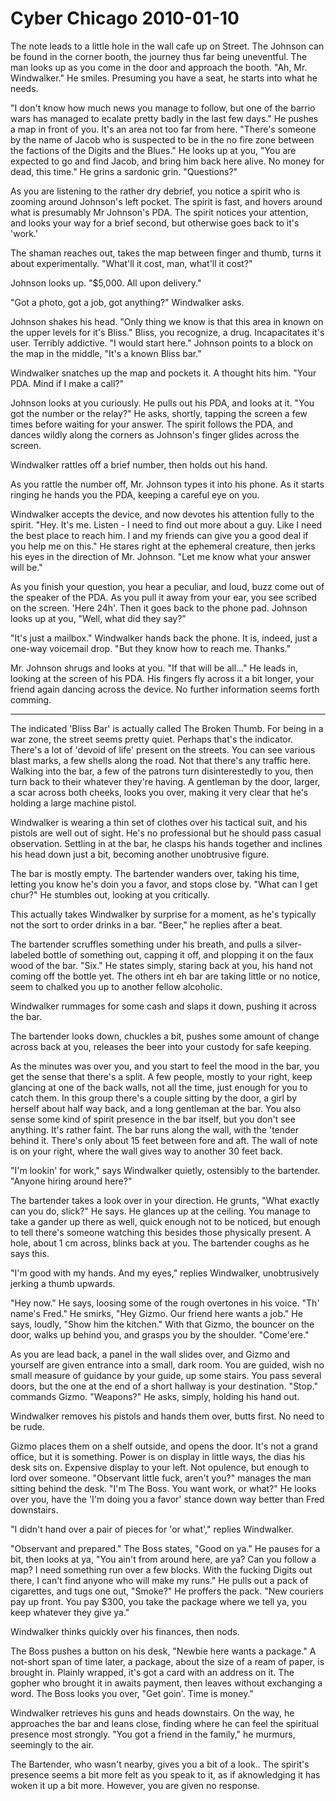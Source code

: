 <!-- TITLE: Cyber Chicago 2010-01-10 -->
<!-- SUBTITLE: A game log for Cyber Chicago -->

# Cyber Chicago 2010-01-10

The note leads to a little hole in the wall cafe up on Street. The Johnson can be found in the corner booth, the journey thus far being uneventful. The man looks up as you come in the door and approach the booth. "Ah, Mr. Windwalker." He smiles. Presuming you have a seat, he starts into what he needs.

"I don't know how much news you manage to follow, but one of the barrio wars has managed to ecalate pretty badly in the last few days." He pushes a map in front of you. It's an area not too far from here. "There's someone by the name of Jacob who is suspected to be in the no fire zone between the factions of the Digits and the Blues." He looks up at you, "You are expected to go and find Jacob, and bring him back here alive. No money for dead, this time." He grins a sardonic grin. "Questions?"

As you are listening to the rather dry debrief, you notice a spirit who is zooming around Johnson's left pocket. The spirit is fast, and hovers around what is presumably Mr Johnson's PDA. The spirit notices your attention, and looks your way for a brief second, but otherwise goes back to it's 'work.'

The shaman reaches out, takes the map between finger and thumb, turns it about experimentally. "What'll it cost, man, what'll it cost?"

Johnson looks up. "$5,000. All upon delivery."

"Got a photo, got a job, got anything?" Windwalker asks.

Johnson shakes his head. "Only thing we know is that this area in known on the upper levels for it's Bliss." Bliss, you recognize, a drug. Incapacitates it's user. Terribly addictive. "I would start here." Johnson points to a block on the map in the middle, "It's a known Bliss bar."

Windwalker snatches up the map and pockets it. A thought hits him. "Your PDA. Mind if I make a call?"

Johnson looks at you curiously. He pulls out his PDA, and looks at it. "You got the number or the relay?" He asks, shortly, tapping the screen a few times before waiting for your answer. The spirit follows the PDA, and dances wildly along the corners as Johnson's finger glides across the screen.

Windwalker rattles off a brief number, then holds out his hand.

As you rattle the number off, Mr. Johnson types it into his phone. As it starts ringing he hands you the PDA, keeping a careful eye on you.

Windwalker accepts the device, and now devotes his attention fully to the spirit. "Hey. It's me. Listen - I need to find out more about a guy. Like I need the best place to reach him. I and my friends can give you a good deal if you help me on this." He stares right at the ephemeral creature, then jerks his eyes in the direction of Mr. Johnson. "Let me know what your answer will be."

As you finish your question, you hear a peculiar, and loud, buzz come out of the speaker of the PDA. As you pull it away from your ear, you see scribed on the screen. 'Here 24h'. Then it goes back to the phone pad. Johnson looks up at you, "Well, what did they say?"

"It's just a mailbox." Windwalker hands back the phone. It is, indeed, just a one-way voicemail drop. "But they know how to reach me. Thanks."

Mr. Johnson shrugs and looks at you. "If that will be all..." He leads in, looking at the screen of his PDA. His fingers fly across it a bit longer, your friend again dancing across the device. No further information seems forth comming.

---

The indicated 'Bliss Bar' is actually called The Broken Thumb. For being in a war zone, the street seems pretty quiet. Perhaps that's the indicator. There's a lot of 'devoid of life' present on the streets. You can see various blast marks, a few shells along the road. Not that there's any traffic here. Walking into the bar, a few of the patrons turn disinterestedly to you, then turn back to their whatever they're having. A gentleman by the door, larger, a scar across both cheeks, looks you over, making it very clear that he's holding a large machine pistol.

Windwalker is wearing a thin set of clothes over his tactical suit, and his pistols are well out of sight. He's no professional but he should pass casual observation. Settling in at the bar, he clasps his hands together and inclines his head down just a bit, becoming another unobtrusive figure.

The bar is mostly empty. The bartender wanders over, taking his time, letting you know he's doin you a favor, and stops close by. "What can I get chur?" He stumbles out, looking at you critically.

This actually takes Windwalker by surprise for a moment, as he's typically not the sort to order drinks in a bar. "Beer," he replies after a beat.

The bartender scruffles something under his breath, and pulls a silver-labeled bottle of something out, capping it off, and plopping it on the faux wood of the bar. "Six." He states simply, staring back at you, his hand not coming off the bottle yet. The others int eh bar are taking little or no notice, seem to chalked you up to another fellow alcoholic.

Windwalker rummages for some cash and slaps it down, pushing it across the bar.

The bartender looks down, chuckles a bit, pushes some amount of change across back at you, releases the beer into your custody for safe keeping.

As the minutes was over you, and you start to feel the mood in the bar, you get the sense that there's a split. A few people, mostly to your right, keep glancing at one of the back walls, not all the time, just enough for you to catch them. In this group there's a couple sitting by the door, a girl by herself about half way back, and a long gentleman at the bar. You also sense some kind of spirit presence in the bar itself, but you don't see anything. It's rather faint. The bar runs along the wall, with the 'tender behind it. There's only about 15 feet between fore and aft. The wall of note is on your right, where the wall gives way to another 30 feet back.

"I'm lookin' for work," says Windwalker quietly, ostensibly to the bartender. "Anyone hiring around here?"

The bartender takes a look over in your direction. He grunts, "What exactly can you do, slick?" He says. He glances up at the ceiling. You manage to take a gander up there as well, quick enough not to be noticed, but enough to tell there's someone watching this besides those physically present. A hole, about 1 cm across, blinks back at you. The bartender coughs as he says this.

"I'm good with my hands. And my eyes," replies Windwalker, unobtrusively jerking a thumb upwards.

"Hey now." He says, loosing some of the rough overtones in his voice. "Th' name's Fred." He smirks, "Hey Gizmo. Our friend here wants a job." He says, loudly, "Show him the kitchen." With that Gizmo, the bouncer on the door, walks up behind you, and grasps you by the shoulder. "Come'ere."

As you are lead back, a panel in the wall slides over, and Gizmo and yourself are given entrance into a small, dark room. You are guided, wish no small measure of guidance by your guide, up some stairs. You pass several doors, but the one at the end of a short hallway is your destination. "Stop." commands Gizmo. "Weapons?" He asks, simply, holding his hand out.

Windwalker removes his pistols and hands them over, butts first. No need to be rude.

Gizmo places them on a shelf outside, and opens the door. It's not a grand office, but it is something. Power is on display in little ways, the dias his desk sits on. Expensive display to your left. Not opulence, but enough to lord over someone. "Observant little fuck, aren't you?" manages the man sitting behind the desk. "I'm The Boss. You want work, or what?" He looks over you, have the 'I'm doing you a favor' stance down way better than Fred downstairs.

"I didn't hand over a pair of pieces for 'or what'," replies Windwalker.

"Observant and prepared." The Boss states, "Good on ya." He pauses for a bit, then looks at ya, "You ain't from around here, are ya? Can you follow a map? I need something run over a few blocks. With the fucking Digits out there, I can't find anyone who will make my runs." He pulls out a pack of cigarettes, and tugs one out, "Smoke?" He proffers the pack. "New couriers pay up front. You pay $300, you take the package where we tell ya, you keep whatever they give ya."

Windwalker thinks quickly over his finances, then nods.

The Boss pushes a button on his desk, "Newbie here wants a package." A not-short span of time later, a package, about the size of a ream of paper, is brought in. Plainly wrapped, it's got a card with an address on it. The gopher who brought it in awaits payment, then leaves without exchanging a word. The Boss looks you over, "Get goin'. Time is money."

Windwalker retrieves his guns and heads downstairs. On the way, he approaches the bar and leans close, finding where he can feel the spiritual presence most strongly. "You got a friend in the family," he murmurs, seemingly to the air.

The Bartender, who wasn't nearby, gives you a bit of a look.. The spirit's presence seems a bit more felt as you speak to it, as if aknowledging it has woken it up a bit more. However, you are given no response.